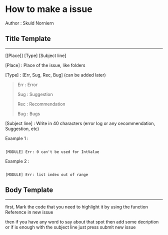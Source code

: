 # How to make a issue 


Author : Skuld Norniern

## Title Template
___
[[Place]] [Type] [Subject line]

[Place] : Place of the issue, like folders

[Type] : [Err, Sug, Rec, Bug] (can be added later)
> Err : Error
> 
> Sug : Suggestion
> 
> Rec : Recommendation
>
> Bug : Bugs

[Subject line] :  Write in 40 characters (error log or any cecommendation, Suggestion, etc)
 
 
Example 1 : 

```

[MODULE] Err: 0 can't be used for IntValue

```

Example 2 : 

```

[MODULE] Err: list index out of range

```

## Body Template
___

first, Mark the code that you need to highlight it by using the function Reference in new issue

then if you have any word to say about that spot then add some decription or if is enough with the subject line just press submit new issue

